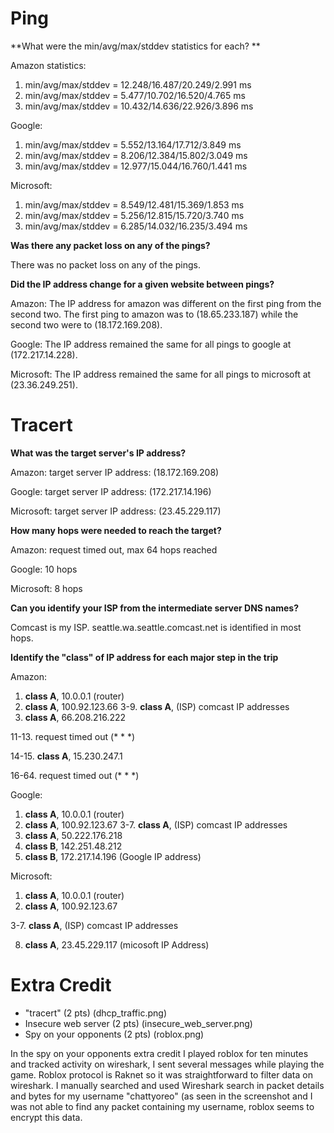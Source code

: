 # Ping

**What were the min/avg/max/stddev statistics for each?  **

Amazon statistics:
1. min/avg/max/stddev = 12.248/16.487/20.249/2.991 ms
2. min/avg/max/stddev = 5.477/10.702/16.520/4.765 ms
3. min/avg/max/stddev = 10.432/14.636/22.926/3.896 ms

Google:
1. min/avg/max/stddev = 5.552/13.164/17.712/3.849 ms
2. min/avg/max/stddev = 8.206/12.384/15.802/3.049 ms
3. min/avg/max/stddev = 12.977/15.044/16.760/1.441 ms

Microsoft:
1. min/avg/max/stddev = 8.549/12.481/15.369/1.853 ms
2. min/avg/max/stddev = 5.256/12.815/15.720/3.740 ms
3. min/avg/max/stddev = 6.285/14.032/16.235/3.494 ms


**Was there any packet loss on any of the pings?**

There was no packet loss on any of the pings.

**Did the IP address change for a given website between pings?**

Amazon:
The IP address for amazon was different on the first ping from the second two. The first ping to amazon was to (18.65.233.187) while the second two were to (18.172.169.208).

Google:
The IP address remained the same for all pings to google at (172.217.14.228).

Microsoft: 
The IP address remained the same for all pings to microsoft at (23.36.249.251).

# Tracert

**What was the target server's IP address?**

Amazon:
target server IP address: (18.172.169.208)

Google:
target server IP address: (172.217.14.196)

Microsoft:
target server IP address: (23.45.229.117)

**How many hops were needed to reach the target?**

Amazon:
request timed out, max 64 hops reached

Google:
10 hops

Microsoft:
8 hops

**Can you identify your ISP from the intermediate server DNS names?**

Comcast is my ISP. seattle.wa.seattle.comcast.net is identified in most hops.

**Identify the "class" of IP address for each major step in the trip**

Amazon:
1. **class A**, 10.0.0.1 (router)
2. **class A**, 100.92.123.66
3-9. **class A**, (ISP) comcast IP addresses
10.  **class A**, 66.208.216.222

11-13. request timed out  (* * *) 

14-15. **class A**, 15.230.247.1

16-64. request timed out  (* * *) 

Google:
 1. **class A**, 10.0.0.1 (router) 
 3. **class A**, 100.92.123.67
 3-7. **class A**, (ISP) comcast IP addresses
 8. **class A**, 50.222.176.218
 9. **class B**, 142.251.48.212
10. **class B**, 172.217.14.196 (Google IP address)

Microsoft:
  1. **class A**, 10.0.0.1 (router)
  2. **class A**, 100.92.123.67
  
  3-7. **class A**, (ISP) comcast IP addresses
  
  8.  **class A**, 23.45.229.117 (micosoft IP Address)
  
  # Extra Credit
  - "tracert" (2 pts) (dhcp_traffic.png)
  - Insecure web server (2 pts) (insecure_web_server.png)
  - Spy on your opponents (2 pts) (roblox.png)
 
 In the spy on your opponents extra credit I played roblox for ten minutes and tracked activity on wireshark, I sent several messages while playing the game. Roblox protocol is Raknet so it was straightforward to filter data on wireshark. I manually searched and used Wireshark search in packet details and bytes for my username "chattyoreo" (as seen in the screenshot and I was not able to find any packet containing my username, roblox seems to encrypt this data.
